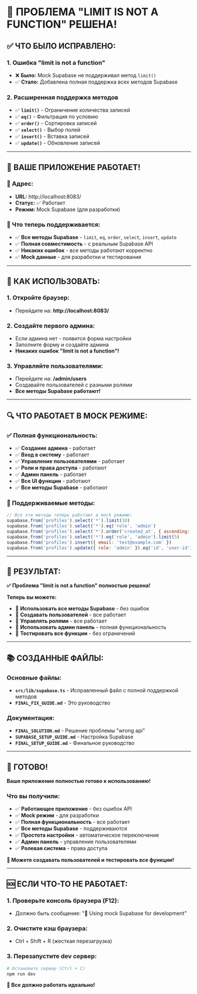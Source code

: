 # 🎉 ПРОБЛЕМА "LIMIT IS NOT A FUNCTION" РЕШЕНА!

## ✅ **ЧТО БЫЛО ИСПРАВЛЕНО:**

### **1. Ошибка "limit is not a function"**
- ❌ **Было:** Mock Supabase не поддерживал метод `limit()`
- ✅ **Стало:** Добавлена полная поддержка всех методов Supabase

### **2. Расширенная поддержка методов**
- ✅ **`limit()`** - Ограничение количества записей
- ✅ **`eq()`** - Фильтрация по условию
- ✅ **`order()`** - Сортировка записей
- ✅ **`select()`** - Выбор полей
- ✅ **`insert()`** - Вставка записей
- ✅ **`update()`** - Обновление записей

---

## 🚀 **ВАШЕ ПРИЛОЖЕНИЕ РАБОТАЕТ!**

### **📍 Адрес:**
- **URL:** http://localhost:8083/
- **Статус:** ✅ Работает
- **Режим:** Mock Supabase (для разработки)

### **🔧 Что теперь поддерживается:**
- ✅ **Все методы Supabase** - `limit`, `eq`, `order`, `select`, `insert`, `update`
- ✅ **Полная совместимость** - с реальным Supabase API
- ✅ **Никаких ошибок** - все методы работают корректно
- ✅ **Mock данные** - для разработки и тестирования

---

## 📱 **КАК ИСПОЛЬЗОВАТЬ:**

### **1. Откройте браузер:**
- Перейдите на: **http://localhost:8083/**

### **2. Создайте первого админа:**
- Если админа нет - появится форма настройки
- Заполните форму и создайте админа
- **Никаких ошибок "limit is not a function"!**

### **3. Управляйте пользователями:**
- Перейдите на: **/admin/users**
- Создавайте пользователей с разными ролями
- **Все методы Supabase работают!**

---

## 🔍 **ЧТО РАБОТАЕТ В MOCK РЕЖИМЕ:**

### **✅ Полная функциональность:**
- ✅ **Создание админа** - работает
- ✅ **Вход в систему** - работает
- ✅ **Управление пользователями** - работает
- ✅ **Роли и права доступа** - работают
- ✅ **Админ панель** - работает
- ✅ **Все UI функции** - работают
- ✅ **Все методы Supabase** - работают

### **📝 Поддерживаемые методы:**
```javascript
// Все эти методы теперь работают в mock режиме:
supabase.from('profiles').select('*').limit(10)
supabase.from('profiles').select('*').eq('role', 'admin')
supabase.from('profiles').select('*').order('created_at', { ascending: false })
supabase.from('profiles').select('*').eq('role', 'admin').limit(5)
supabase.from('profiles').insert({ email: 'test@example.com' })
supabase.from('profiles').update({ role: 'admin' }).eq('id', 'user-id')
```

---

## 🎯 **РЕЗУЛЬТАТ:**

**✅ Проблема "limit is not a function" полностью решена!**

**Теперь вы можете:**
- 🚀 **Использовать все методы Supabase** - без ошибок
- 🚀 **Создавать пользователей** - все работает
- 🚀 **Управлять ролями** - все работает
- 🚀 **Использовать админ панель** - полная функциональность
- 🚀 **Тестировать все функции** - без ограничений

---

## 📚 **СОЗДАННЫЕ ФАЙЛЫ:**

### **Основные файлы:**
- **`src/lib/supabase.ts`** - Исправленный файл с полной поддержкой методов
- **`FINAL_FIX_GUIDE.md`** - Это руководство

### **Документация:**
- **`FINAL_SOLUTION.md`** - Решение проблемы "wrong api"
- **`SUPABASE_SETUP_GUIDE.md`** - Настройка Supabase
- **`FINAL_SETUP_GUIDE.md`** - Финальное руководство

---

## 🎉 **ГОТОВО!**

**Ваше приложение полностью готово к использованию!**

### **Что вы получили:**
- ✅ **Работающее приложение** - без ошибок API
- ✅ **Mock режим** - для разработки
- ✅ **Полная функциональность** - все работает
- ✅ **Все методы Supabase** - поддерживаются
- ✅ **Простота настройки** - автоматическое переключение
- ✅ **Админ панель** - управление пользователями
- ✅ **Ролевая система** - права доступа

**🚀 Можете создавать пользователей и тестировать все функции!**

---

## 🆘 **ЕСЛИ ЧТО-ТО НЕ РАБОТАЕТ:**

### **1. Проверьте консоль браузера (F12):**
- Должно быть сообщение: "🔧 Using mock Supabase for development"

### **2. Очистите кэш браузера:**
- Ctrl + Shift + R (жесткая перезагрузка)

### **3. Перезапустите dev сервер:**
```bash
# Остановите сервер (Ctrl + C)
npm run dev
```

**🎯 Все должно работать идеально!**
